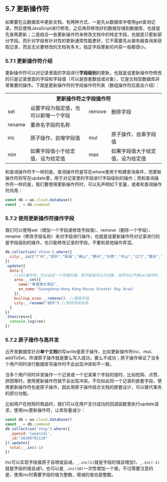 ## 5.7 更新操作符
如果要在云数据库中更新文档，有两种方式，一是先从数据库中使用get查询记录，然后使用JavaScipt进行修改，之后再将修改好的数据存储到数据库，也就是先查再更新；二是结合一些更新操作符来修改文档中的特定字段，也就是只更新部分字段。而针对字段有针对性的更新通常性能更好，它不需要先从服务器查询来获取记录，而且无论要修改的文档有多大，指定字段更新的内容一般都很小。

### 5.7.1 更新操作符介绍
更新操作符可以对记录里面的字段进行**字段级别**的更新，也就是说更新操作符修改的只是记录里面的字段和字段值（可以是嵌套数组或对象），它是文档型数据库非常重要的操作。下面是更新操作符的字段操作符列表（数组操作符后面会介绍）：
<table class="table table-bordered table-striped">
<th style="text-align: center;" colspan="4">更新操作符之字段操作符</th>
</tr>
<tr><td>set</td><td>设置字段为指定值，也可以新增一个字段</td><td>remove</td><td>删除字段</td></tr>
<tr><td>rename</td><td>重命名字段的名称</td><td></td><td></td></tr>
<tr><td>inc</td><td>原子操作，自增字段值</td><td>mul</td><td>原子操作，自乘字段值</td></tr>
<tr><td>min</td><td>如果字段值小于给定值，设为给定值</td><td>max</td><td>如果字段值大于给定值，设为给定值</td></tr>
</tbody>
</table>

和查询操作符不一样的是，查询操作符是写在where里用于构建查询条件，而更新操作符则写在update里，用于对记录里的字段进行字段级别的操作；而和查询操作符一样的是，我们要使用更新操作符时，可以先声明如下变量，或者和查询操作符共用：
```javascript
const db = wx.cloud.database()
const _ = db.command
```

### 5.7.2 使用更新操作符操作字段
我们可以使用set（增加一个字段或修改字段值）、remove（删除一个字段）、rename（修改字段名称）来对字段进行操作，也就是说更新操作符对记录进行的是字段级别的操作，也只能修改记录的字段，不要和其他操作弄混。
```javascript
db.collection('china').where({
  city:_.in(["广州","深圳","珠海","佛山","惠州","东莞","中山","江门","肇庆","香港","澳门"])
})
.update({
  data:{
    //set操作符，可以设定一个字段的值，而字段值可以为对象，当然可以不用set操作符，直接赋值一个对象给字段
    area:_.set({    
      name:"粤港澳大湾区",
      en_name:"Guangdong-Hong Kong-Macao Greater Bay Area"
    }),
    builtup_area:_.remove(), //删除字段
    city:_.rename("城市") //修改字段名称
  }
})
.then(res=>{
  console.log(res)
})
```

### 5.7.2 原子操作与高并发
云开发数据库针对**单个文档**的写write是原子操作，比如更新操作符inc、mul、addToSet，所谓原子操作就是要么写入成功，要么不成功；原子操作保证了当多个用户同时进行数据库写操作时不会出现冲突和不一致。

当多个用户同时并发操作一个记录或一个记录某个字段的值时，比如抢购、点赞、拼团等时，使用更新操作符就不会出现冲突。不仅如此同一个记录的嵌套字段，使用更新操作符也是原子操作，因此用原子操作结合文档的嵌套设计，可以替代事务的部分功能。

比如用户在抢购时商品时，我们可以在用户支付成功的回调函数里执行update请求，使用inc更新操作符，让库存量减少：
```javascript
const db = wx.cloud.database()
const _ = db.command
db.collection('shop').where({
  _openid:'{openid}',
  _id:"20200702110"
}).update({
  total:_.inc(-1) 
})
```
inc可以实现字段值原子自增或自减，`_.inc(1)`就是字段的值自增加1，`_.inc(-1)`就是字段的值自减1，也可以是`_.inc(10)`一次性增加一个值，不过需要注意的是，使用inc时需要字段的值为整数，增减的值也是整数。